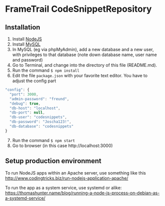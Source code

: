 # FrameTrail CodeSnippetRepository

## Installation

1. Install [NodeJS](https://www.nodejs.org)
2. Install [MySQL](https://www.mysql.com/)
3. In MySQL (eg via phpMyAdmin), add a new database and a new user, with privileges to that database (note down database name, user name and password)
4. Go to Terminal, and change into the directory of this file (README.md).
5. Run the command `$ npm install`
6. Edit the file `package.json` with your favorite text editor. You have to adjust the config part
```javascript
"config": {
  "port": 3000,
  "admin-password": "freund",
  "debug": true,
  "db-host": "localhost",
  "db-port": null,
  "db-user": "codesnippets",
  "db-password": "Joscha123!",
  "db-database": "codesnippets"
}
```
7. Run the command `$ npm start`
8. Go to browser (in this case http://localhost:3000)



## Setup production environment

To run NodeJS apps within an Apache server, use something like this http://www.codingtricks.biz/run-nodejs-application-apache/

To run the app as a system service, use systemd or alike: https://thomashunter.name/blog/running-a-node-js-process-on-debian-as-a-systemd-service/
